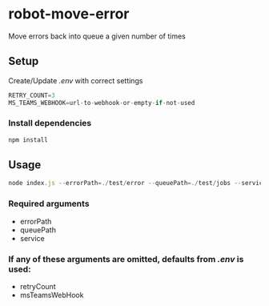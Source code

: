 # robot-move-error

Move errors back into queue a given number of times

## Setup

Create/Update *.env* with correct settings

```javascript
RETRY_COUNT=3
MS_TEAMS_WEBHOOK=url-to-webhook-or-empty-if-not-used
```

### Install dependencies

```javascript
npm install
```

## Usage

```javascript
node index.js --errorPath=./test/error --queuePath=./test/jobs --service=whatever --retryCount=5 --msTeamsWebHook=url-to-hook
```

### Required arguments
* errorPath
* queuePath
* service

### If any of these arguments are omitted, defaults from *.env* is used:
* retryCount
* msTeamsWebHook